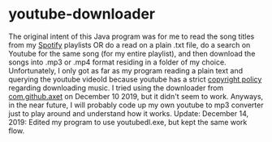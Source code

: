 # youtube-downloader
The original intent of this Java program was for me to read the song titles from my [Spotify](https://www.spotify.com/us/) playlists OR 
do a read on a plain .txt file, do a search on Youtube for the same song (for my entire playlist), and then download the songs into .mp3 or .mp4 format residing in a folder of my choice. Unfortunately, I only got as far as my program reading a plain text and querying the youtube videoId because youtube has a strict [copyright policy](https://stackoverflow.com/questions/39933132/download-youtube-videos-with-java-api) regarding downloading music. I tried using the downloader from [com.github.axet](https://github.com/Litarvan/vget) on December 10 2019, but it didn't seem to work. Anyways, in the near future, I will probably code up my own youtube to mp3 converter just to play around and understand how it works.
Update: December 14, 2019: Edited my program to use youtubedl.exe, but kept the same work flow. 

